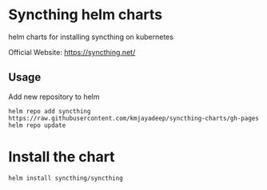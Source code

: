 # Syncthing helm charts

helm charts for installing syncthing on kubernetes

Official Website: <https://syncthing.net/>

## Usage

Add new repository to helm

```
helm repo add syncthing https://raw.githubusercontent.com/kmjayadeep/syncthing-charts/gh-pages
helm repo update
```

# Install the chart

```
helm install syncthing/syncthing
```
